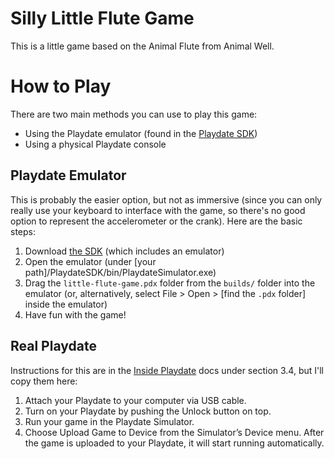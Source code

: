 # Silly Little Flute Game
This is a little game based on the Animal Flute from Animal Well. 

# How to Play
There are two main methods you can use to play this game: 
- Using the Playdate emulator (found in the [Playdate SDK](https://play.date/dev/))
- Using a physical Playdate console

## Playdate Emulator
This is probably the easier option, but not as immersive (since you can only really use your keyboard to interface with the game, so there's no good option to represent the accelerometer or the crank). 
Here are the basic steps: 
1. Download [the SDK](https://play.date/dev/) (which includes an emulator)
2. Open the emulator (under [your path]/PlaydateSDK/bin/PlaydateSimulator.exe)
3. Drag the `little-flute-game.pdx` folder from the `builds/` folder into the emulator (or, alternatively, select File > Open > [find the `.pdx` folder] inside the emulator)
4. Have fun with the game!

## Real Playdate
Instructions for this are in the [Inside Playdate](https://sdk.play.date/2.5.0/Inside%20Playdate.html#_running_your_game_on_playdate_hardware) docs under section 3.4, but I'll copy them here:
1. Attach your Playdate to your computer via USB cable. 
2. Turn on your Playdate by pushing the Unlock button on top. 
3. Run your game in the Playdate Simulator. 
4. Choose Upload Game to Device from the Simulator’s Device menu. After the game is uploaded to your Playdate, it will start running automatically.